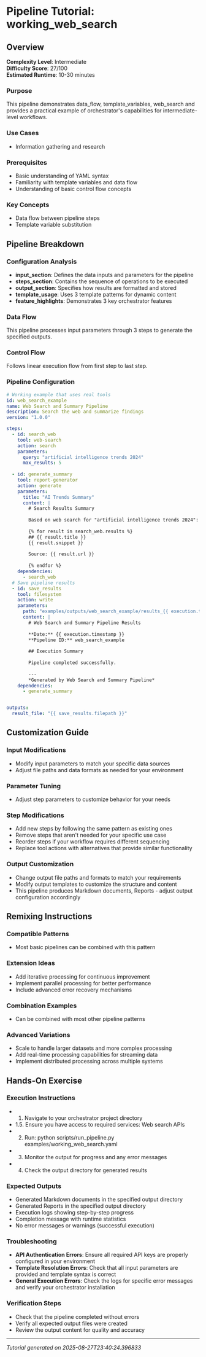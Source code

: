 # Pipeline Tutorial: working_web_search

## Overview

**Complexity Level**: Intermediate  
**Difficulty Score**: 27/100  
**Estimated Runtime**: 10-30 minutes  

### Purpose
This pipeline demonstrates data_flow, template_variables, web_search and provides a practical example of orchestrator's capabilities for intermediate-level workflows.

### Use Cases
- Information gathering and research

### Prerequisites
- Basic understanding of YAML syntax
- Familiarity with template variables and data flow
- Understanding of basic control flow concepts

### Key Concepts
- Data flow between pipeline steps
- Template variable substitution

## Pipeline Breakdown

### Configuration Analysis
- **input_section**: Defines the data inputs and parameters for the pipeline
- **steps_section**: Contains the sequence of operations to be executed
- **output_section**: Specifies how results are formatted and stored
- **template_usage**: Uses 3 template patterns for dynamic content
- **feature_highlights**: Demonstrates 3 key orchestrator features

### Data Flow
This pipeline processes input parameters through 3 steps to generate the specified outputs.

### Control Flow
Follows linear execution flow from first step to last step.

### Pipeline Configuration
```yaml
# Working example that uses real tools
id: web_search_example
name: Web Search and Summary Pipeline
description: Search the web and summarize findings
version: "1.0.0"

steps:
  - id: search_web
    tool: web-search
    action: search
    parameters:
      query: "artificial intelligence trends 2024"
      max_results: 5
    
  - id: generate_summary
    tool: report-generator
    action: generate
    parameters:
      title: "AI Trends Summary"
      content: |
        # Search Results Summary
        
        Based on web search for "artificial intelligence trends 2024":
        
        {% for result in search_web.results %}
        ## {{ result.title }}
        {{ result.snippet }}
        
        Source: {{ result.url }}
        
        {% endfor %}
    dependencies:
      - search_web
  # Save pipeline results
  - id: save_results
    tool: filesystem
    action: write
    parameters:
      path: "examples/outputs/web_search_example/results_{{ execution.timestamp | slugify }}.md"
      content: |
        # Web Search and Summary Pipeline Results
        
        **Date:** {{ execution.timestamp }}
        **Pipeline ID:** web_search_example
        
        ## Execution Summary
        
        Pipeline completed successfully.
        
        ---
        *Generated by Web Search and Summary Pipeline*
    dependencies:
      - generate_summary


outputs:
  result_file: "{{ save_results.filepath }}"

```

## Customization Guide

### Input Modifications
- Modify input parameters to match your specific data sources
- Adjust file paths and data formats as needed for your environment

### Parameter Tuning
- Adjust step parameters to customize behavior for your needs

### Step Modifications
- Add new steps by following the same pattern as existing ones
- Remove steps that aren't needed for your specific use case
- Reorder steps if your workflow requires different sequencing
- Replace tool actions with alternatives that provide similar functionality

### Output Customization
- Change output file paths and formats to match your requirements
- Modify output templates to customize the structure and content
- This pipeline produces Markdown documents, Reports - adjust output configuration accordingly

## Remixing Instructions

### Compatible Patterns
- Most basic pipelines can be combined with this pattern

### Extension Ideas
- Add iterative processing for continuous improvement
- Implement parallel processing for better performance
- Include advanced error recovery mechanisms

### Combination Examples
- Can be combined with most other pipeline patterns

### Advanced Variations
- Scale to handle larger datasets and more complex processing
- Add real-time processing capabilities for streaming data
- Implement distributed processing across multiple systems

## Hands-On Exercise

### Execution Instructions
- 1. Navigate to your orchestrator project directory
- 1.5. Ensure you have access to required services: Web search APIs
- 2. Run: python scripts/run_pipeline.py examples/working_web_search.yaml
- 3. Monitor the output for progress and any error messages
- 4. Check the output directory for generated results

### Expected Outputs
- Generated Markdown documents in the specified output directory
- Generated Reports in the specified output directory
- Execution logs showing step-by-step progress
- Completion message with runtime statistics
- No error messages or warnings (successful execution)

### Troubleshooting
- **API Authentication Errors**: Ensure all required API keys are properly configured in your environment
- **Template Resolution Errors**: Check that all input parameters are provided and template syntax is correct
- **General Execution Errors**: Check the logs for specific error messages and verify your orchestrator installation

### Verification Steps
- Check that the pipeline completed without errors
- Verify all expected output files were created
- Review the output content for quality and accuracy

---

*Tutorial generated on 2025-08-27T23:40:24.396833*

